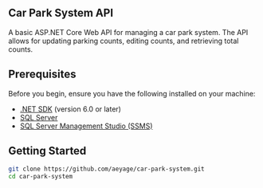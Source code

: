 ## Car Park System API

A basic ASP.NET Core Web API for managing a car park system. The API allows for updating parking counts, editing counts, and retrieving total counts.

## Prerequisites

Before you begin, ensure you have the following installed on your machine:

- [.NET SDK](https://dotnet.microsoft.com/download) (version 6.0 or later)
- [SQL Server](https://www.microsoft.com/en-us/sql-server/sql-server-downloads)
- [SQL Server Management Studio (SSMS)](https://docs.microsoft.com/en-us/sql/ssms/download-sql-server-management-studio-ssms)

## Getting Started

```bash
git clone https://github.com/aeyage/car-park-system.git
cd car-park-system
